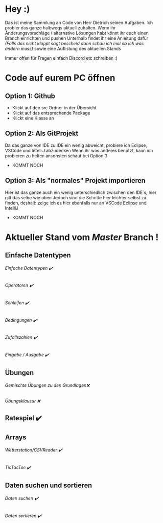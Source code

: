 # Hey :)

Das ist meine Sammlung an Code von Herr Dietrich seinen Aufgaben.
Ich probier das ganze halbwegs aktuell zuhalten.
Wenn ihr Änderungsvorschläge / alternative Lösungen habt könnt ihr euch einen Branch einrichten und pushen 
Unterhalb findet ihr eine Anleitung dafür *(Falls das nicht klappt sagt bescheid dann schau ich mal ob ich was ändern muss)* 
sowie eine Auflistung des aktuellen Stands

Immer offen für Fragen einfach Discord etc schreiben :)



# Code auf eurem PC öffnen
## Option 1: Github
- Klickt auf den src Ordner in der Übersicht
- Klickt auf das entsprechende Package
- Klickt eine Klasse an

## Option 2: Als GitProjekt 
Da das ganze von IDE zu IDE ein wenig abweicht, probiere ich Eclipse, VSCode und IntelliJ abzudecken
Wenn ihr was anderes benutzt, kann ich probieren zu helfen ansonsten schaut bei Option 3

- KOMMT NOCH

## Option 3: Als "normales" Projekt importieren
Hier ist das ganze auch ein wenig unterschiedlich zwischen den IDE´s, hier gilt das selbe wie oben
Jedoch sind die Schritte hier leichter selbst zu finden, deshalb zeige ich es hier ebenfalls nur an VSCode Eclipse und IntelliJ

- KOMMT NOCH


# Aktueller Stand vom *Master* Branch !

## Einfache Datentypen
###### Einfache Datentypen                 ✔️
######        Operatoren                   ✔️
######        Schleifen                    ✔️
######        Bedingungen                  ✔️
######        Zufallszahlen                ✔️
######        Eingabe / Ausgabe            ✔️ 

## Übungen
######  Gemischte Übungen zu den Grundlagen❌
######  Übungsklausur                      ❌

## Ratespiel                               ✔️

##  Arrays
###### Wetterstation/CSVReader             ✔️
###### TicTacToe                           ✔️

## Daten suchen und sortieren
###### Daten suchen                        ✔️
###### Daten sortieren                     ✔️
